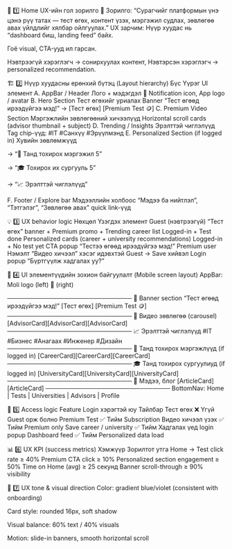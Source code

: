 🧭 1️⃣ Home UX-ийн гол зорилго
🎯 Зорилго:
“Сурагчийг платформын үнэ цэнэ рүү татах — тест өгөх, контент үзэх, мэргэжил судлах, зөвлөгөө авах үйлдлийг хялбар ойлгуулах.”
UX зарчим:
Нүүр хуудас нь “dashboard биш, landing feed” байх.


Гоё visual, CTA-ууд ил гарсан.


Нэвтрээгүй хэрэглэгч → сонирхуулах контент,
 Нэвтэрсэн хэрэглэгч → personalized recommendation.



🏗️ 2️⃣ Нүүр хуудасны ерөнхий бүтэц (Layout hierarchy)
Бүс
Үүрэг
UI элемент
A. AppBar / Header
Лого + мэдэгдэл
🔔 Notification icon, App logo / avatar
B. Hero Section
Тест өгөхийг уриалах
Banner “Тест өгөөд ирээдүйгээ мэд!” → [Тест өгөх] [Premium Test 🪙]
C. Premium Video Section
Мэргэжлийн зөвлөгөөний хичээлүүд
Horizontal scroll cards (advisor thumbnail + subject)
D. Trending / Insights
Эрэлттэй чиглэлүүд
Tag chip-үүд: #IT #Санхүү #Эрүүлмэнд
E. Personalized Section (if logged in)
Хувийн зөвлөмжүүд


→ “🧠 Танд тохирох мэргэжил 5”




→ “🎓 Тохирох их сургууль 5”




→ “📈 Эрэлттэй чиглэлүүд”




F. Footer / Explore bar
Мэдээллийн холбоос
“Мэдээ ба нийтлэл”, “Тэтгэлэг”, “Зөвлөгөө авах” quick link-үүд


💡 3️⃣ UX behavior logic
Нөхцөл
Үзэгдэх элемент
Guest (нэвтрээгүй)
“Тест өгөх” banner + Premium promo + Trending career list
Logged-in + Test done
Personalized cards (career + university recommendations)
Logged-in + No test yet
CTA popup “Тестээ өгөөд ирээдүйгээ мэд!”
Premium user
Нэмэлт “Видео хичээл” хэсэг идэвхтэй
Guest → Save хийвэл
Login popup “Бүртгүүлж хадгалах уу?”


🎨 4️⃣ UI элементүүдийн зохион байгуулалт (Mobile screen layout)
AppBar:  Moli logo (left)   🔔 (right)

─────────────────────────────
🎯 Banner section
“Тест өгөөд ирээдүйгээ мэд!”
[Тест өгөх]   [Premium Test 🪙]
─────────────────────────────
🎥 Видео зөвлөгөө (carousel)
[AdvisorCard][AdvisorCard][AdvisorCard]
─────────────────────────────
📈 Эрэлттэй чиглэлүүд
#IT  #Бизнес  #Анагаах  #Инженер  #Дизайн
─────────────────────────────
🧠 Танд тохирох мэргэжлүүд (if logged in)
[CareerCard][CareerCard][CareerCard]
─────────────────────────────
🎓 Танд тохирох сургуулиуд (if logged in)
[UniversityCard][UniversityCard][UniversityCard]
─────────────────────────────
📰 Мэдээ, блог
[ArticleCard][ArticleCard]
─────────────────────────────
BottomNav:  Home | Tests | Universities | Advisors | Profile


🔐 5️⃣ Access logic
Feature
Login хэрэгтэй юу
Тайлбар
Тест өгөх
❌ Үгүй
Guest орж болно
Premium Test
✅ Тийм
Subscription
Видео хичээл үзэх
✅ Тийм
Premium only
Save career / university
✅ Тийм
Хадгалах үед login popup
Dashboard feed
✅ Тийм
Personalized data load


📊 6️⃣ UX KPI (success metrics)
Хэмжүүр
Зорилтот утга
Home → Test click rate
≥ 40%
Premium CTA click
≥ 10%
Personalized section engagement
≥ 50%
Time on Home (avg)
≥ 25 секунд
Banner scroll-through
≥ 90% visibility


🧠 7️⃣ UX tone & visual direction
Color: gradient blue/violet (consistent with onboarding)


Card style: rounded 16px, soft shadow


Visual balance: 60% text / 40% visuals


Motion: slide-in banners, smooth horizontal scroll
